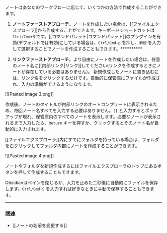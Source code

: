 ノートはあなたのワークフローに応じて、いくつかの方法で作成することができます。
 
 1. **ノートファーストアプローチ**。ノートを作成したい場合は、[[ファイルエクスプローラ]]から作成することができます。キーボードショートカットは `Ctrl/Cmd+N` です。[[コマンドパレット|コマンドパレット]]のプラグインを有効(デフォルトでは有効)にしている場合は、`Ctrl/Cmd-p` を押し、`新規` を入力して選択することでノートを作成することもできます。**********

1. **リンクファーストアプローチ**。より自由にノートを作成したい場合は、任意のノート名に[[内部リンク|リンク]]してください(リンクを作成するときにノートが存在している必要はありません)。 新規作成したノートに書き込むには、リンク名をクリックするだけです。自動的に保管庫にファイルが作成され、入力の準備ができるようになります。

![[Pasted image 3.png]]

作成後、ノートのタイトルが内部リンクのオートコンプリートに表示されるため、毎回ノート名すべてを入力する必要はありません。`[[` と入力するとポップアップが現れ、保管庫内のすべてのノートを表示します。必要なノートが表示されるまで入力したら、`Return` キーを押すか、クリックするとそのノート名が自動的に入力されます。

[[ファイルエクスプローラ]]内にすでにフォルダを持っている場合は、フォルダを右クリックしてフォルダ内部にノートを作成することができます。

![[Pasted image 4.png]]

ノートやフォルダを新規作成するにはファイルエクスプローラのトップにあるボタンを押して作成することもできます。
	
Obsidianはペインを閉じるか、入力を止めた二秒後に自動的にファイルを保存します。`Ctrl/Cmd-S` を入力すれば好きなときに手動で保存することもできます。

---

### 関連

- [[ノートの名前を変更する]]
